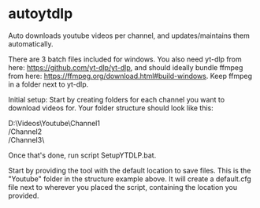 # autoytdlp
Auto downloads youtube videos per channel, and updates/maintains them automatically. 

There are 3 batch files included for windows. You also need yt-dlp from here: https://github.com/yt-dlp/yt-dlp, and should ideally bundle ffmpeg from here: https://ffmpeg.org/download.html#build-windows. Keep ffmpeg in a folder next to yt-dlp. 

Initial setup:
Start by creating folders for each channel you want to download videos for. 
Your folder structure should look like this:

D:\Videos\Youtube\Channel1\
                  /Channel2\
                  /Channel3\

Once that's done, run script SetupYTDLP.bat.

Start by providing the tool with the default location to save files. This is the "Youtube" folder in the structure example above. 
It will create a default.cfg file next to wherever you placed the script, containing the location you provided. 
